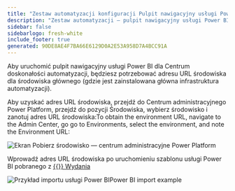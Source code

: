 ```yaml
---
title: "Zestaw automatyzacji konfiguracji Pulpit nawigacyjny usługi Power BI"
description: "Zestaw automatyzacji — pulpit nawigacyjny usługi Power BI"
sidebar: false
sidebarlogo: fresh-white
include_footer: true
generated: 90DE8AE4F7BA66E6129D0A2E53A958D7A4BCC91A
---
```


Aby uruchomić pulpit nawigacyjny usługi Power BI dla Centrum doskonałości automatyzacji, będziesz potrzebować adresu URL środowiska dla środowiska głównego (gdzie jest zainstalowana główna infrastruktura automatyzacji).

Aby uzyskać adres URL środowiska, przejdź do Centrum administracyjnego Power Platform, przejdź do pozycji Środowiska, wybierz środowisko i zanotuj adres URL środowiska:To obtain the environment URL, navigate to the  Admin Center, go go to Environments, select the environment, and note the Environment URL:

![Ekran Pobierz środowisko — centrum administracyjne Power Platform](/images/get-environment.png)

Wprowadź adres URL środowiska po uruchomieniu szablonu usługi Power BI pobranego z [{{<product-name>}} Wydania](https://github.com/microsoft/powercat-automation-kit/releases)

![Przykład importu usługi Power BIPower BI import example](/images/power-bi-import.png)

